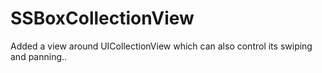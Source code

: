 # SSBoxCollectionView
Added a view around UICollectionView which can also control its swiping and panning..
